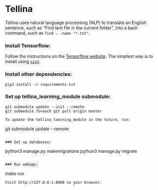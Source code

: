 # Tellina

Tellina uses natural language processing (NLP) to translate an English sentence, such as "Find text file in the current folder", into a bash command, such as `find . -name "*.txt"`.

### Install Tensorflow:

Follow the instructions on the [Tensorflow website](https://www.tensorflow.org/versions/r0.9/get_started/os_setup.html). The simplest way is to install using [`pip3`](https://www.tensorflow.org/versions/r0.11/get_started/os_setup.html#pip-installation).

### Install other dependencies:

```
pip3 install -r requirements.txt
```

### Set up tellina_learning_module submodule:

```
git submodule update --init --remote
git submodule foreach git pull origin master

To update the tellina_learning_module in the future, run:
```
git submodule update --remote
```

### Set up databases:

```
python3 manage.py makemigrations
python3 manage.py migrate
```

### Run webapp:

```
make run
```
Visit http://127.0.0.1:8000 in your browser.
